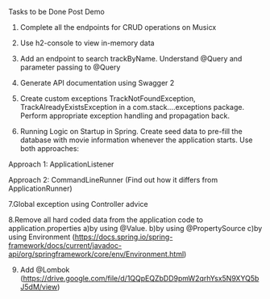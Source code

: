 Tasks to be Done Post Demo

1. Complete all the endpoints for CRUD operations on Musicx

2. Use h2-console to view in-memory data

3. Add an endpoint to search trackByName. Understand @Query and parameter passing to @Query

4. Generate API documentation using Swagger 2


5. Create custom exceptions TrackNotFoundException, TrackAlreadyExistsException in a com.stack....exceptions package. Perform appropriate exception handling and propagation back.

6. Running Logic on Startup in Spring. Create seed data to pre-fill the database with movie information whenever the application starts. Use both approaches:

Approach 1: ApplicationListener<ContextRefreshedEvent>

Approach 2: CommandLineRunner (Find out how it differs from ApplicationRunner)


7.Global exception using Controller advice

8.Remove all hard coded data from the application code to application.properties
a)by using @Value.
b)by using @PropertySource
c)by using  Environment (https://docs.spring.io/spring-framework/docs/current/javadoc-api/org/springframework/core/env/Environment.html)

9) Add @Lombok (https://drive.google.com/file/d/1QQpEQZbDD9pmW2qrhYsx5N9XYQ5bJ5dM/view)